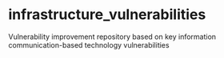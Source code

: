 # infrastructure_vulnerabilities
 Vulnerability improvement repository based on key information communication-based technology vulnerabilities
